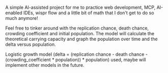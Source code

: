 A simple AI-assisted project for me to practice web development, MCP, AI-enabled IDEs, wispr flow and a little bit of math that I don't get to do so much anymore!

Feel free to tinker around with the replication chance, death chance, crowding coefficient and initial population. The model will calculate the theoretical carrying capacity and graph the population over time and the delta versus population.

Logistic growth model (delta = (replication chance - death chance - (crowding_coefficient * population)) * population) used, maybe will implement other models in the future.
